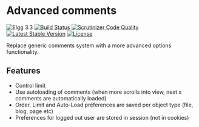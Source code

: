 # Advanced comments

![Elgg 3.3](https://img.shields.io/badge/Elgg-3.3-green.svg)
[![Build Status](https://scrutinizer-ci.com/g/ColdTrick/advanced_comments/badges/build.png?b=master)](https://scrutinizer-ci.com/g/ColdTrick/advanced_comments/build-status/master)
[![Scrutinizer Code Quality](https://scrutinizer-ci.com/g/ColdTrick/advanced_comments/badges/quality-score.png?b=master)](https://scrutinizer-ci.com/g/ColdTrick/advanced_comments/?branch=master)
[![Latest Stable Version](https://poser.pugx.org/coldtrick/advanced_comments/v/stable.svg)](https://packagist.org/packages/coldtrick/advanced_comments)
[![License](https://poser.pugx.org/coldtrick/advanced_comments/license.svg)](https://packagist.org/packages/coldtrick/advanced_comments)

Replace generic comments system with a more advanced options functionality.

## Features

- Control limit
- Use autoloading of comments (when more scrolls into view, next x comments are automatically loaded)
- Order, Limit and Auto-Load preferences are saved per object type (file, blog, page etc)
- Preferences for logged out user are stored in session (not in cookies)

